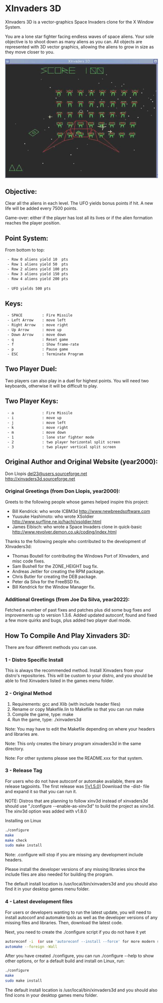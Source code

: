 # XInvaders 3D

XInvaders 3D is a vector-graphics Space Invaders clone for the X Window System.

You are a lone star fighter facing endless waves of space aliens.
Your sole objective is to shoot down as many aliens as you can.
All objects are represented with 3D vector graphics, allowing the
aliens to grow in size as they move closer to you.

![](xinvaders3d.jpg)


## Objective:

Clear all the aliens in each level. The UFO yields bonus points if hit. A new life will be added every 7500 points.

Game-over: either if the player has lost all its lives or if the alien formation reaches the player position.


## Point System:

From bottom to top:
```
 - Row 0 aliens yield 10  pts
 - Row 1 aliens yield 50  pts
 - Row 2 aliens yield 100 pts
 - Row 3 aliens yield 150 pts
 - Row 4 aliens yield 200 pts

 - UFO yields 500 pts
```


## Keys:

```
 - SPACE         : Fire Missile
 - Left Arrow    : move left
 - Right Arrow   : move right
 - Up Arrow      : move up
 - Down Arrow    : move down
 - q             : Reset game
 - f             : Show frame-rate
 - p             : Pause game
 - ESC           : Terminate Program
```

## Two Player Duel:

Two players can also play in a duel for highest points.
You will need two keyboards, otherwise it will be difficult to play.

## Two Player Keys:

```
 - a             : Fire Missile
 - i             : move up
 - j             : move left
 - k             : move right
 - m             : move down
 - 1             : lone star fighter mode
 - 2             : two player horizontal split screen
 - 3             : two player vertical split screen
```


## Original Author and Original Website (year2000):

Don Llopis
del23@users.sourceforge.net
http://xinvaders3d.sourceforge.net

### Original Greetings (from Don Llopis, year2000):

Greets to the following people whose games helped inspire this project:

 - Bill Kendrick: who wrote ICBM3d http://www.newbreedsoftware.com
 - Yuusuke Hashimoto: who wrote XSoldier http://www.surfline.ne.jp/hachi/xsoldier.html
 - James Eibisch: who wrote a Space Invaders clone in quick-basic http://www.revolver.demon.co.uk/coding/index.html

Thanks to the following people who contributed to the development of XInvaders3d:

 - Thomas Boutell for contributing the Windows Port of XInvaders, and misc code fixes.
 - Sam Bushell for the ZONE_HEIGHT bug fix.
 - Andreas Jeitler for creating the RPM package.
 - Chris Butler for creating the DEB package.
 - Peter da Silva for the FreeBSD fix.
 - Bill Kendrick for the Window Manager fix.

### Additional Greetings (from Joe Da Silva, year2022):

Fetched a number of past fixes and patches plus did some bug fixes and improvements up to version 1.3.6.
Added updated autoconf, found and fixed a few more quirks and bugs, plus added two player duel mode.


## How To Compile And Play Xinvaders 3D:

There are four different methods you can use.

### 1 - Distro Specific Install

This is always the recommended method.
Install Xinvaders from your distro's repositories.
This will be custom to your distro, and you should be able to find Xinvaders listed in the games menu folder.


### 2 - Original Method

1. Requirements: gcc and Xlib (with include header files)
2. Rename or copy Makefile.lin to Makefile so that you can run make
3. Compile the game, type: make
4. Run the game, type: ./xinvaders3d

Note: You may have to edit the Makefile depending on where your headers and libraries are.

Note: This only creates the binary program xinvaders3d in the same directory.

Note: For other systems please see the README.xxx for that system.

### 3 - Release Tag

For users who do not have autoconf or automake available, there are release tagpoints.
The first release was [![v1.5.0]](https://github.com/JoesCat/xinvaders3d/releases/tag/1.5.0)
Download the -dist- file and expand it so that you can run it.

NOTE: Distros that are planning to follow xinv3d instead of xinvaders3d
should use "./configure --enable-as-xinv3d" to build the project as xinv3d.
The xinv3d option was added with v1.8.0

Installing on Linux
```sh
./configure
make
make check
sudo make install
```
Note: .configure will stop if you are missing any development include headers.

Please install the developer versions of any missing libraries since the include files are also needed for building the program.

The default install location is /usr/local/bin/xinvaders3d and you should also find it in your desktop games menu folder.

### 4 - Latest development files

For users or developers wanting to run the latest update, you will need to install autoconf and automake tools as well as the developer versions of any missing files and libraries.
Then, download the latest code.

Next, you need to create the ./configure script if you do not have it yet
```sh
autoreconf -i  (or use 'autoreconf --install --force' for more modern setups)
automake --foreign -Wall
```
After you have created ./configure, you can run ./configure --help to show other options, or
for a default build and install on Linux, run:
```sh
./configure
make
sudo make install
```
The default install location is /usr/local/bin/xinvaders3d and you should also find icons in your desktop games menu folder.
